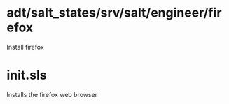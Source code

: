 adt/salt_states/srv/salt/engineer/firefox
==========

Install firefox

init.sls
===

Installs the firefox web browser 
